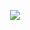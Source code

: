 <p align="center">
  <!-- Github Status -->
<!--   <img align="center" src="https://github-readme-stats.vercel.app/api?username=P1N2O&layout=compact&show_icons=true&include_all_commits=true&count_private=true&line_height=29&hide_rank=true&theme=nord"/> -->
  <!-- Most Used Languages -->
  <img align="center" src="https://github-readme-stats.vercel.app/api/top-langs/?username=P1N2O&layout=compact&langs_count=10&theme=nord" />
</p>
